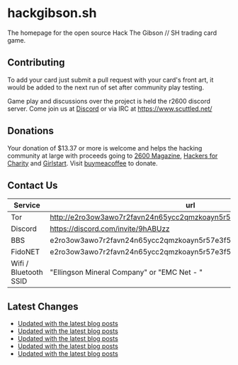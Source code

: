 # hackgibson.sh
The homepage for the open source Hack The Gibson // SH trading card game.


## Contributing

To add your card just submit a pull request with your card's front art, it would be added to the next run of set after community play testing.

Game play and discussions over the project is held the r2600 discord server. Come join us at [Discord](https://discord.com/invite/9hABUzz) or via IRC at https://www.scuttled.net/


## Donations

Your donation of $13.37 or more is welcome and helps the hacking community at large with proceeds going to [2600 Magazine](https://2600.com/), [Hackers for Charity](https://hackersforcharity.org) and [Girlstart](https://girlstart.org).  Visit [buymeacoffee](https://www.buymeacoffee.com/hackgibson.sh) to donate.


## Contact Us

Service | url
-|-
Tor | http://e2ro3ow3awo7r2favn24n65ycc2qmzkoayn5r57e3f56nvjwdcgg32ad.onion
Discord | https://discord.com/invite/9hABUzz
BBS | e2ro3ow3awo7r2favn24n65ycc2qmzkoayn5r57e3f56nvjwdcgg32ad.onion:23
FidoNET | e2ro3ow3awo7r2favn24n65ycc2qmzkoayn5r57e3f56nvjwdcgg32ad.onion:24554
Wifi / Bluetooth SSID | "Ellingson Mineral Company" or "EMC Net - <fidonet address>"

## Latest Changes
<!-- BLOG-POST-LIST:START -->
- [Updated with the latest blog posts](https://github.com/DFW2600/hackgibson.sh/commit/0de8c631d7942da6498082715756bb0d438566b3)
- [Updated with the latest blog posts](https://github.com/DFW2600/hackgibson.sh/commit/ebfae0ab8a06bb3ddf3475ecb398c5056460414c)
- [Updated with the latest blog posts](https://github.com/DFW2600/hackgibson.sh/commit/021d5510c7651511a0cf0f0970752dac6d380732)
- [Updated with the latest blog posts](https://github.com/DFW2600/hackgibson.sh/commit/09aa459c8355c74232ca18466f5e05294b7a64d5)
- [Updated with the latest blog posts](https://github.com/DFW2600/hackgibson.sh/commit/9078ba7a80a3c36a285e4e60750a96a8c35f29d8)
<!-- BLOG-POST-LIST:END -->
